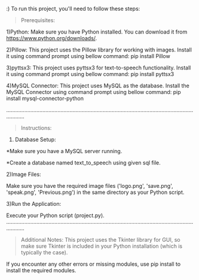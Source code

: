 :) To run this project, you'll need to follow these steps:

>Prerequisites:

1)Python: 
   Make sure you have Python installed. You can download it from https://www.python.org/downloads/.

2)Pillow: This project uses the Pillow library for working with images. Install it using command prompt using bellow command:
   pip install Pillow

3)pyttsx3: This project uses pyttsx3 for text-to-speech functionality. Install it using command prompt using bellow command:
   pip install pyttsx3

4)MySQL Connector: This project uses MySQL as the database. Install the MySQL Connector using command prompt using bellow command:
   pip install mysql-connector-python
 

........................................................................................................................................
>Instructions:

1) Database Setup:

*Make sure you have a MySQL server running.

*Create a database named text_to_speech using given sql file.

2)Image Files:

Make sure you have the required image files ('logo.png', 'save.png', 'speak.png', 'Previous.png') in the same directory as your Python script.

3)Run the Application:

Execute your Python script (project.py).
........................................................................................................................................

>Additional Notes:
This project uses the Tkinter library for GUI, so make sure Tkinter is included in your Python installation (which is typically the case).

If you encounter any other errors or missing modules, use pip install to install the required modules.
